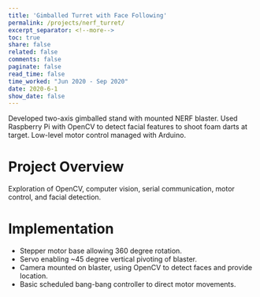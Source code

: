 ```yaml
---
title: 'Gimballed Turret with Face Following'
permalink: /projects/nerf_turret/
excerpt_separator: <!--more-->
toc: true
share: false
related: false
comments: false
paginate: false
read_time: false
time_worked: "Jun 2020 - Sep 2020"
date: 2020-6-1
show_date: false
---
```


Developed two-axis gimballed stand with mounted NERF blaster. Used Raspberry Pi with OpenCV to detect facial features to shoot foam darts at target. Low-level motor control managed with Arduino.
<!--more-->

# Project Overview

Exploration of OpenCV, computer vision, serial communication, motor control, and facial detection.

# Implementation

* Stepper motor base allowing 360 degree rotation.
* Servo enabling ~45 degree vertical pivoting of blaster.
* Camera mounted on blaster, using OpenCV to detect faces and provide location.
* Basic scheduled bang-bang controller to direct motor movements.